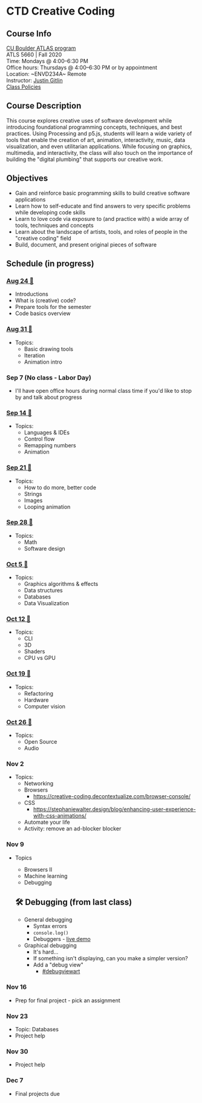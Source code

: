 # CTD Creative Coding

## Course Info

[CU Boulder ATLAS program](https://www.colorado.edu/atlas/academics/graduate/ms-technology-media-society) <br>
ATLS 5660 | Fall 2020 <br>
Time: Mondays @ 4:00–6:30 PM <br>
Office hours: Thursdays @ 4:00–6:30 PM or by appointment <br>
Location: ~ENVD234A~ Remote <br>
Instructor: [Justin Gitlin](https://cacheflowe.com) <br>
[Class Policies](./docs/policies.md)

## Course Description

This course explores creative uses of software development while introducing foundational programming concepts, techniques, and best practices. Using Processing and p5.js, students will learn a wide variety of tools that enable the creation of art, animation, interactivity, music, data visualization, and even utilitarian applications. While focusing on graphics, multimedia, and interactivity, the class will also touch on the importance of building the "digital plumbing" that supports our creative work.

## Objectives

* Gain and reinforce basic programming skills to build creative software applications
* Learn how to self-educate and find answers to very specific problems while developing code skills
* Learn to love code via exposure to (and practice with) a wide array of tools, techniques and concepts
* Learn about the landscape of artists, tools, and roles of people in the "creative coding" field
* Build, document, and present original pieces of software

## Schedule (in progress)

### [Aug 24 🔗](./classes/2020-08-24-aug-24.md)

* Introductions
* What is (creative) code?
* Prepare tools for the semester
* Code basics overview

### [Aug 31 🔗](./classes/2020-08-31-aug-31.md)

* Topics:
  * Basic drawing tools
  * Iteration
  * Animation intro

### Sep 7 (No class - Labor Day)

* I'll have open office hours during normal class time if you'd like to stop by and talk about progress

### [Sep 14 🔗](./classes/2020-09-14-sep-14.md)

* Topics:
  * Languages & IDEs
  * Control flow
  * Remapping numbers
  * Animation

### [Sep 21 🔗](./classes/2020-09-21-sep-21.md)

* Topics:
  * How to do more, better code
  * Strings
  * Images
  * Looping animation

### [Sep 28 🔗](./classes/2020-09-28-sep-28.md)

* Topics:
  * Math
  * Software design

### [Oct 5 🔗](./classes/2020-10-05-oct-05.md)

* Topics:
  * Graphics algorithms & effects
  * Data structures
  * Databases
  * Data Visualization

### [Oct 12 🔗](./classes/2020-10-12-oct-12.md)

* Topics:
  * CLI
  * 3D
  * Shaders
  * CPU vs GPU

### [Oct 19 🔗](./classes/2020-10-19-oct-19.md)

* Topics:
  * Refactoring
  * Hardware
  * Computer vision

### [Oct 26 🔗](./classes/2020-10-26-oct-26.md)

* Topics:
  * Open Source
  * Audio

### Nov 2

* Topics:
  * Networking
  * Browsers
    * https://creative-coding.decontextualize.com/browser-console/
  * CSS
    * https://stephaniewalter.design/blog/enhancing-user-experience-with-css-animations/
  * Automate your life
  * Activity: remove an ad-blocker blocker

### Nov 9
* Topics
  * Browsers II
  * Machine learning
  * Debugging

  ## 🛠️ Debugging (from last class)

  * General debugging
    * Syntax errors
    * `console.log()`
    * Debuggers - [live demo](http://localhost/haxademic.js/demo/#three-scene)
  * Graphical debugging
    * It's hard...
    * If something isn't displaying, can you make a simpler version?
    * Add a "debug view"
      * [#debugviewart](https://www.instagram.com/explore/tags/debugviewart/)



### Nov 16
* Prep for final project - pick an assignment

### Nov 23
* Topic: Databases
* Project help

### Nov 30
* Project help

### Dec 7
* Final projects due
